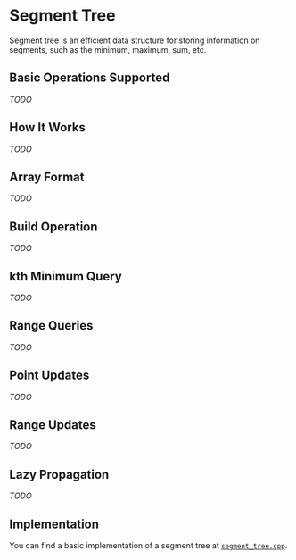 # Segment Tree

Segment tree is an efficient data structure for storing information on segments, such as the minimum, maximum, sum, etc.

## Basic Operations Supported

_TODO_

## How It Works

_TODO_

## Array Format

_TODO_


## Build Operation

_TODO_

## kth Minimum Query

_TODO_

## Range Queries

_TODO_

## Point Updates

_TODO_

## Range Updates

_TODO_

## Lazy Propagation

_TODO_

## Implementation

You can find a basic implementation of a segment tree at [`segment_tree.cpp`](./segment_tree.cpp).

